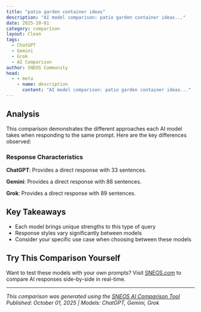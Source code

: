 ```yaml
---
title: "patio garden container ideas"
description: "AI model comparison: patio garden container ideas..."
date: 2025-10-01
category: comparison
layout: Clean
tags:
  - ChatGPT
  - Gemini
  - Grok
  - AI Comparison
author: SNEOS Community
head:
  - - meta
    - name: description
      content: "AI model comparison: patio garden container ideas..."
---
```


<ChatComparison
  title="patio garden container ideas"
  prompt="patio garden container ideas"
  :responses='{"ChatGPT": "Certainly! Here are some creative patio garden container ideas to transform your outdoor space into a lush, inviting oasis:\n\n1. **Herb Garden in Tiered Planters** \n Use tiered or stacked containers to grow a variety of herbs like basil, rosemary, thyme, and mint. This saves space and keeps your herbs organized and within easy reach.\n\n2. **Succulent and Cactus Display** \n Arrange an assortment of succulents and cacti in shallow, decorative containers. These low-maintenance plants add texture and interest with minimal watering.\n\n3. **Vertical Garden Wall** \n Utilize wall-mounted planters or hanging pockets to create a vertical garden. Plant flowering annuals, trailing vines, or even small vegetables like cherry tomatoes and peppers.\n\n4. **Colorful Flower Pots** \n Choose vibrant ceramic or painted pots to plant seasonal flowers such as petunias, geraniums, or marigolds. Grouping containers of different heights and colors adds dynamic appeal.\n\n5. **Edible Container Garden** \n Grow vegetables like lettuce, radishes, carrots, or dwarf varieties of beans in large containers. Pair with companion herbs to maximize productivity.\n\n6. **Mixed Containers with Foliage and Flowers** \n Combine ornamental grasses, leafy plants (like coleus), and bright flowers in one large container to create a balanced, textured look.\n\n7. **Rustic Wooden Planters** \n Use reclaimed wooden crates or barrels for a rustic vibe. These are perfect for growing larger plants or small shrubs.\n\n8. **Floating Containers or Water Garden** \n Incorporate a small water feature or floating planters with aquatic plants like water lilies and lotus for a soothing ambiance.\n\n9. **Use Unique Containers** \n Think outside the box\u2014plant in old boots, teacups, wheelbarrows, or birdbaths for quirky, whimsical touches.\n\n10. **Seasonal Rotation Containers** \n Keep a few containers dedicated to seasonal plants\u2014spring bulbs, summer annuals, fall mums, and winter evergreens\u2014 for year-round interest.\n\n**Tips for Patio Container Gardening:** \n- Ensure containers have adequate drainage holes. \n- Use high-quality potting mix suitable for container gardening. \n- Group containers with similar water and light needs. \n- Consider self-watering containers for easier maintenance. \n- Position containers according to each plant\u2019s sunlight requirements.\n\nWould you like specific plant recommendations or container styles based on your patio size and climate?", "Gemini": "Okay, let\u0027s brainstorm some patio garden container ideas! To give you the best suggestions, I need a little more information about your situation. But I\u0027ll start with some general ideas and then break it down by categories and specific needs.\n\n**Factors to Consider (and please tell me about yours!):**\n\n* **Sunlight:** How many hours of direct sunlight does your patio get? (Full sun = 6\u002B hours, Part sun = 4-6 hours, Shade = less than 4 hours)\n* **Space:** How much space do you have available? (A tiny balcony, a sprawling deck, etc.)\n* **Style:** What\u0027s your personal style? (Modern, rustic, cottage, minimalist, etc.)\n* **Budget:** How much are you willing to spend on containers and plants?\n* **Maintenance:** How much time are you willing to dedicate to watering, fertilizing, and pruning?\n* **Experience Level:** Are you a beginner gardener or more experienced?\n* **Purpose:** What do you want to grow? (Flowers, vegetables, herbs, a mix?)\n* **Climate:** What is your general climate/growing zone? (This will help determine which plants will thrive)\n* **Existing Features:** Do you have a railing, wall, or other structure you can use for support or to hang containers?\n* **Mobility:** Do you need to be able to easily move the containers around?\n* **Pets:** Do you have pets that might try to eat or dig in your plants?\n\n**General Container Ideas:**\n\n* **Classic Terracotta Pots:** Versatile, inexpensive, and available in many sizes. They dry out quickly, so water more often.\n* **Plastic Pots:** Lightweight, durable, and retain moisture better than terracotta. Choose darker colors for better heat absorption in cooler climates, and lighter colors for reflecting heat in hotter climates.\n* **Resin/Fiberglass Pots:** Lightweight, durable, and come in a wide variety of styles. Can be more expensive.\n* **Metal Containers:** Can add a modern or industrial touch. Be mindful of heat absorption.\n* **Wooden Containers:** Offer a rustic look. Line them with plastic to prevent rot.\n* **Hanging Baskets:** Great for adding vertical interest and saving space.\n* **Window Boxes:** Perfect for growing herbs, flowers, or strawberries.\n* **Self-Watering Containers:** Reduce watering frequency. A good choice if you travel or tend to forget.\n* **Upcycled Containers:** Get creative with old buckets, watering cans, tires (painted!), or anything else that can hold soil.\n\n**Container Garden Design Ideas (By Category):**\n\n**1. Flower Power:**\n\n* **Thriller, Filler, Spiller:** This is a classic container gardening design principle.\n * **Thriller:** A tall, eye-catching plant for the center or back (e.g., Salvia, Geranium, ornamental grass)\n * **Filler:** Mounding plants that fill in the space around the thriller (e.g., Petunias, Marigolds, Impatiens)\n * **Spiller:** Trailing plants that cascade over the edges (e.g., Verbena, Dichondra Silver Falls, Ivy)\n* **Monochromatic Magic:** Choose flowers in different shades of the same color for a sophisticated look.\n* **Complementary Colors:** Use colors that are opposite each other on the color wheel (e.g., blue and orange, purple and yellow) for a vibrant display.\n* **Cottage Garden Charm:** Mix and match a variety of colorful flowers for a relaxed, informal look. (Roses, Lavender, Hydrangeas)\n* **Pollinator-Friendly:** Attract bees, butterflies, and hummingbirds with plants like Bee Balm, Lavender, Coneflowers, and Milkweed.\n\n**2. Edible Delights:**\n\n* **Herb Garden:** Plant a variety of herbs like basil, mint, rosemary, thyme, and oregano. Group herbs with similar watering needs together.\n* **Salad Bowl Garden:** Grow lettuce, spinach, kale, and other leafy greens in a container.\n* **Tomato and Pepper Powerhouse:** Choose determinate (bush) tomato varieties and compact pepper plants for containers. Provide support for tomatoes.\n* **Strawberry Patch:** Plant strawberries in a hanging basket or tiered planter for easy harvesting.\n* **Vertical Vegetable Garden:** Use a trellis or stacked planters to grow climbing vegetables like cucumbers, beans, and peas.\n* **Fruit Trees:** Dwarf fruit trees (citrus, apple, fig) can thrive in large containers.\n\n**3. Lush Foliage Focus:**\n\n* **Tropical Oasis:** Combine plants with large, bold leaves like Elephant Ears, Cannas, and Caladiums.\n* **Textural Contrast:** Mix plants with different leaf shapes, sizes, and textures for visual interest (e.g., ferns, succulents, grasses).\n* **Shady Retreat:** Create a cool and relaxing space with shade-loving plants like Hostas, ferns, and Begonias.\n* **Succulent Showcase:** Arrange a variety of succulents in a shallow container for a low-maintenance display.\n* **Evergreen Elegance:** Use evergreen shrubs and trees (dwarf conifers, boxwood) for year-round greenery.\n\n**4. Thematic Gardens:**\n\n* **Mediterranean Garden:** Plant herbs like rosemary, lavender, and thyme, along with drought-tolerant flowers like lantana and succulents. Use terracotta pots.\n* **Zen Garden:** Create a calming space with bamboo, Japanese maples, and moss. Use minimalist containers.\n* **Modern Garden:** Use geometric containers and plants with clean lines, such as grasses, succulents, and architectural foliage.\n* **Coastal Garden:** Use plants that tolerate salt spray, such as sea oats, beach grass, and succulents. Use weathered wood containers or blue and white pots.\n\n**Specific Container Ideas (Examples):**\n\n* **Hanging Basket:** Petunias, Verbena, Lobelia\n* **Tall Container:** Ornamental Grass (Thriller), Petunias (Filler), Dichondra \u0027Silver Falls\u0027 (Spiller)\n* **Window Box:** Basil, Thyme, Oregano\n* **Large Pot:** Dwarf Citrus Tree, Dwarf Lavender, Rosemary\n* **Self-Watering Container:** Tomatoes, Peppers, Basil\n* **Upcycled Bucket:** Potatoes, Carrots, Beets\n* **Tiered Planter:** Strawberries, Herbs, Lettuce\n* **Railing Planter:** Geraniums, Petunias, Trailing Rosemary\n\n**Tips for Success:**\n\n* **Use high-quality potting mix:** Avoid using garden soil, which can compact in containers.\n* **Ensure good drainage:** Make sure your containers have drainage holes. Add a layer of gravel or broken pottery to the bottom of the container.\n* **Water regularly:** Check the soil moisture daily, especially during hot weather.\n* **Fertilize regularly:** Use a balanced fertilizer to provide nutrients to your plants.\n* **Deadhead spent flowers:** This will encourage more blooms.\n* **Prune regularly:** This will help keep your plants healthy and attractive.\n* **Protect from extreme weather:** Move containers to a sheltered location during heavy rain, wind, or frost.\n* **Consider the weight of the container:** Especially if you are placing it on a balcony or deck.\n\n**Now, tell me more about your patio and what you\u0027re hoping to achieve! The more details you provide, the better I can tailor the suggestions.** For example, \u0022I have a small, shady balcony that gets about 2 hours of morning sun. I\u0027m a beginner gardener on a budget and I\u0027d like to grow some herbs and maybe a few colorful flowers. I like a rustic, cottage-y style.\u0022 Let\u0027s create a beautiful patio garden!\n", "Grok": "Creating a beautiful and functional patio garden using containers is a fantastic way to bring greenery to small spaces, add color, and personalize your outdoor area. Here are a variety of container garden ideas for your patio, along with tips to make them thrive:\n\n---\n\n### 1. Herb Garden in Containers\n- **Containers:** Use small- to medium-sized pots or a long rectangular planter. Mason jars or tin cans with drainage holes can add a rustic touch.\n- **Plants:** Basil, mint, rosemary, thyme, parsley, and chives.\n- **Tips:** Place near a sunny spot (6\u002B hours of sunlight) on your patio for easy access when cooking. Group herbs with similar water needs together (e.g., mint likes more water than rosemary). Add a layer of mulch to retain moisture.\n- **Design Idea:** Label pots with cute chalkboard tags or painted stones for a decorative touch.\n\n---\n\n### 2. Colorful Flower Arrangements\n- **Containers:** Large ceramic pots, hanging baskets, or repurposed wooden crates.\n- **Plants:** Petunias, marigolds, geraniums, impatiens, or pansies for vibrant color. Mix annuals with perennials for long-term interest.\n- **Tips:** Choose a mix of heights\u2014tall plants (like snapdragons) in the center, medium-height plants around them, and trailing plants (like ivy or sweet potato vine) to spill over the edges. Ensure proper drainage by adding rocks or broken pottery at the bottom of pots.\n- **Design Idea:** Coordinate pot colors with your patio furniture or outdoor decor for a cohesive look.\n\n---\n\n### 3. Vertical Patio Garden\n- **Containers:** Stackable planters, wall-mounted pots, or a pallet converted into a vertical garden.\n- **Plants:** Succulents, ferns, small-leaf ivy, or trailing plants like pothos for wall planters. Herbs or lettuce can work in stackable systems.\n- **Tips:** Great for small patios with limited floor space. Ensure the structure is secure and gets adequate light. Use lightweight potting soil for wall-mounted containers to reduce weight.\n- **Design Idea:** Paint or stain a pallet in a bright color to make it a focal point of your patio.\n\n---\n\n### 4. Edible Container Garden\n- **Containers:** Medium to large pots, grow bags, or raised troughs.\n- **Plants:** Tomatoes, peppers, zucchini, strawberries, or dwarf fruit trees like lemon or fig (in larger containers).\n- **Tips:** Use high-quality potting mix with compost for nutrients. Place in a spot with at least 6-8 hours of sun. Support taller plants like tomatoes with stakes or cages. Water consistently, as containers dry out faster than ground soil.\n- **Design Idea:** Mix edibles with edible flowers like nasturtiums for beauty and function.\n\n---\n\n### 5. Succulent and Cactus Display\n- **Containers:** Shallow ceramic bowls, terracotta pots, or even repurposed teacups and glass containers.\n- **Plants:** Echeveria, haworthia, aloe, or small cacti. Add colorful varieties for contrast.\n- **Tips:** Use a well-draining cactus potting mix and avoid overwatering (once every 1-2 weeks is often enough). Place in bright, indirect light to prevent sunburn on your patio.\n- **Design Idea:** Arrange multiple small pots on a tiered plant stand or create a centerpiece by grouping them on a tray with pebbles for a desert vibe.\n\n---\n\n### 6. Tropical Patio Oasis\n- **Containers:** Large, deep pots or decorative urns.\n- **Plants:** Palms, hibiscus, bird of paradise, or elephant ears for dramatic foliage. Underplant with smaller tropicals like caladiums or coleus.\n- **Tips:** Tropical plants often need warmth, humidity, and regular watering. Mist leaves if your patio is dry. Bring indoors during cold weather if you\u2019re in a cooler climate.\n- **Design Idea:** Use bold, glazed pots in bright colors (blue, yellow) to enhance the tropical theme and create a vacation-like feel.\n\n---\n\n### 7. Tiered Plant Display\n- **Containers:** Use a multi-tiered plant stand or stack pots of varying sizes.\n- **Plants:** Mix foliage plants (like hostas or ferns) with flowering plants for visual interest at different heights.\n- **Tips:** Place taller, larger pots at the bottom and smaller ones on top to maintain balance. Ensure each tier gets enough light by rotating occasionally.\n- **Design Idea:** Add fairy lights or solar-powered string lights wrapped around the stand for a magical evening display.\n\n---\n\n### 8. Water Feature with Aquatic Plants\n- **Containers:** Large, waterproof basins or barrels (lined if necessary).\n- **Plants:** Water lilies, lotus, or floating plants like water hyacinth. Add marginal plants like cattails around the edges in smaller pots.\n- **Tips:** Place in a sunny spot for blooming aquatic plants. Add a small fountain or pump for water circulation to prevent mosquitoes. Check local regulations if you want to add small fish.\n- **Design Idea:** Surround the water container with smooth stones or pebbles for a natural, zen-like look.\n\n---\n\n### 9. Repurposed and Upcycled Containers\n- **Containers:** Old wheelbarrows, tin buckets, wooden boxes, or even boots and watering cans.\n- **Plants:** Use wildflowers, daisies, or zinnias for a cottage garden feel, or go with herbs and succulents for low maintenance.\n- **Tips:** Drill drainage holes in unconventional containers and line with gravel or fabric to prevent root rot. Paint or distress containers for a vintage look.\n- **Design Idea:** Cluster a mix of quirky containers in a corner of your patio for a charming, eclectic display.\n\n---\n\n### 10. Evergreen and Seasonal Containers\n- **Containers:** Large, sturdy pots that can withstand weather changes.\n- **Plants:** Dwarf conifers, boxwood, or holly for year-round greenery. Add seasonal color with bulbs (tulips in spring, mums in fall) or poinsettias in winter.\n- **Tips:** Use weather-resistant containers like resin or metal for durability. Insulate pots or elevate them on pot feet to prevent cracking in freezing temperatures.\n- **Design Idea:** Decorate around evergreens with seasonal accents like pinecones, ribbons, or small ornaments for holidays.\n\n---\n\n### General Tips for Patio Container Gardens:\n- **Drainage:** Always ensure containers have drainage holes to prevent waterlogging. Add a layer of gravel or pot shards at the bottom.\n- **Soil:** Use a high-quality potting mix tailored to the plant type (e.g., cactus mix for succulents, peat-based for tropicals).\n- **Watering:** Containers dry out faster than ground soil, especially in hot or windy conditions. Check soil daily and water when the top inch feels dry.\n- **Sunlight:** Assess your patio\u2019s light conditions (full sun, partial shade, or full shade) and choose plants accordingly.\n- **Mobility:** Add casters or plant dollies under heavy pots to make moving them easier for cleaning or seasonal adjustments.\n- **Grouping:** Cluster pots of varying heights and textures for visual interest, but avoid overcrowding to ensure air circulation.\n\n---\n\nWith these ideas, you can transform your patio into a lush, inviting space that reflects your style. Start small with a few containers and experiment with different plants and designs to find what works best for your space and climate! If you have a specific theme or plant in mind, let me know, and I can tailor more detailed suggestions."}' 
  published-date="18:02"
/>

## Analysis

This comparison demonstrates the different approaches each AI model takes when responding to the same prompt. Here are the key differences observed:

### Response Characteristics

**ChatGPT**: Provides a direct response with 33 sentences. 

**Gemini**: Provides a direct response with 88 sentences. 

**Grok**: Provides a direct response with 89 sentences. 

## Key Takeaways

- Each model brings unique strengths to this type of query
- Response styles vary significantly between models
- Consider your specific use case when choosing between these models

## Try This Comparison Yourself

Want to test these models with your own prompts? Visit [SNEOS.com](https://sneos.com) to compare AI responses side-by-side in real-time.

---

*This comparison was generated using the [SNEOS AI Comparison Tool](https://sneos.com)*
*Published: October 01, 2025 | Models: ChatGPT, Gemini, Grok*
